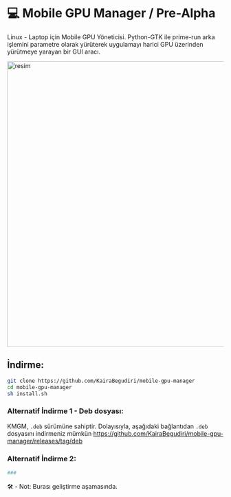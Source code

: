 # 💻 Mobile GPU Manager / Pre-Alpha
Linux - Laptop için Mobile GPU Yöneticisi.
Python-GTK ile prime-run arka işlemini parametre olarak yürüterek uygulamayı harici GPU üzerinden yürütmeye yarayan bir GUI aracı.

<img width="952" height="665" alt="resim" src="https://github.com/user-attachments/assets/a9de071d-349c-45e9-b74c-0b0f0ad1b5c5" />


## İndirme:
```sh
git clone https://github.com/KairaBegudiri/mobile-gpu-manager
cd mobile-gpu-manager
sh install.sh
```
### Alternatif İndirme 1 - Deb dosyası:
KMGM, `.deb` sürümüne sahiptir. Dolayısıyla, aşağıdaki bağlantıdan `.deb` dosyasını indirmeniz mümkün
https://github.com/KairaBegudiri/mobile-gpu-manager/releases/tag/deb

### Alternatif İndirme 2:

```sh
###
```
🛠️ - Not: Burası geliştirme aşamasında. 
